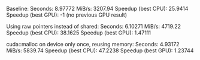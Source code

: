 Baseline:
Seconds: 8.97772
MiB/s: 3207.94
Speedup (best CPU): 25.9414
Speedup (best GPU): -1 (no previous GPU result)

Using raw pointers instead of shared:
Seconds: 6.10271
MiB/s: 4719.22
Speedup (best CPU): 38.1625
Speedup (best GPU): 1.47111

cuda::malloc on device only once, reusing memory:
Seconds: 4.93172
MiB/s: 5839.74
Speedup (best CPU): 47.2238
Speedup (best GPU): 1.23744